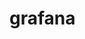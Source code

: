 <!-- generated by markdown-notes-tree -->

# grafana

<!-- optional markdown-notes-tree directory description starts here -->

<!-- optional markdown-notes-tree directory description ends here -->


